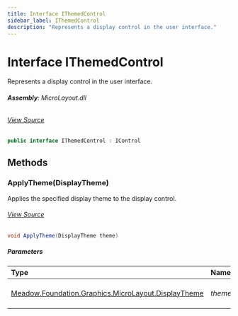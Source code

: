 ```yaml
---
title: Interface IThemedControl
sidebar_label: IThemedControl
description: "Represents a display control in the user interface."
---
```

# Interface IThemedControl
Represents a display control in the user interface.

###### **Assembly**: MicroLayout.dll
###### [View Source](https://github.com/WildernessLabs/Meadow.Foundation.git/blob/develop/Source/Meadow.Foundation.Libraries_and_Frameworks/Graphics.MicroLayout/Driver/IThemedControl.cs#L6)
```csharp title="Declaration"
public interface IThemedControl : IControl
```
## Methods
### ApplyTheme(DisplayTheme)
Applies the specified display theme to the display control.
###### [View Source](https://github.com/WildernessLabs/Meadow.Foundation.git/blob/develop/Source/Meadow.Foundation.Libraries_and_Frameworks/Graphics.MicroLayout/Driver/IThemedControl.cs#L12)
```csharp title="Declaration"
void ApplyTheme(DisplayTheme theme)
```

##### Parameters

| Type | Name | Description |
|:--- |:--- |:--- |
| [Meadow.Foundation.Graphics.MicroLayout.DisplayTheme](../Meadow.Foundation.Graphics.MicroLayout/DisplayTheme) | *theme* | The display theme to apply. |

